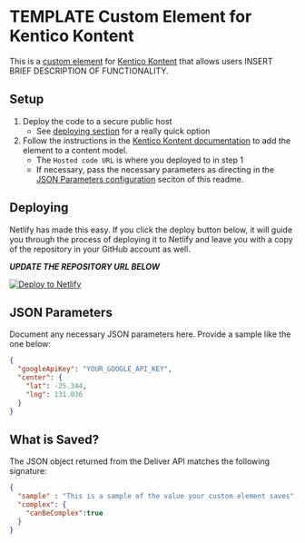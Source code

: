 # TEMPLATE Custom Element for Kentico Kontent

This is a [custom element](https://docs.kontent.ai/tutorials/develop-apps/integrate/integrating-your-own-content-editing-features) for [Kentico Kontent](https://kontent.ai) that allows users INSERT BRIEF DESCRIPTION OF FUNCTIONALITY.

<!-- ![Screenshot of custom element](ScreenshotFileName.png) -->

## Setup

1. Deploy the code to a secure public host
    * See [deploying section](#Deploying) for a really quick option
1. Follow the instructions in the [Kentico Kontent documentation](https://docs.kontent.ai/tutorials/develop-apps/integrate/integrating-your-own-content-editing-features#a-3--displaying-a-custom-element-in-kentico-kontent) to add the element to a content model.
    * The `Hosted code URL` is where you deployed to in step 1
    * If necessary, pass the necessary parameters as directing in the [JSON Parameters configuration](#json-parameters) seciton of this readme.

## Deploying

Netlify has made this easy. If you click the deploy button below, it will guide you through the process of deploying it to Netlify and leave you with a copy of the repository in your GitHub account as well.

***UPDATE THE REPOSITORY URL BELOW***

[![Deploy to Netlify](https://www.netlify.com/img/deploy/button.svg)](https://app.netlify.com/start/deploy?repository=https://github.com/ChristopherJennings/kontent-custom-element-sample-template)

## JSON Parameters

Document any necessary JSON parameters here. Provide a sample like the one below:

```Json
{
  "googleApiKey": "YOUR_GOOGLE_API_KEY",
  "center": {
    "lat": -25.344,
    "lng": 131.036
  }
}
```

## What is Saved?

The JSON object returned from the Deliver API matches the following signature:

```Json
{
  "sample" : "This is a sample of the value your custom element saves",
  "complex": {
    "canBeComplex":true
  }
}
```
